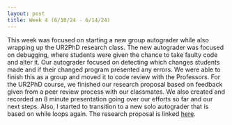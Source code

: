 ```yaml
---
layout: post
title: Week 4 (6/10/24 - 6/14/24)
---
```


This week was focused on starting a new group autograder while also wrapping up the UR2PhD research class. The new autograder was focused on debugging, where students were given the chance to take faulty code and alter it. Our autograder focused on detecting which changes students made and if their changed program presented any errors. We were able to finish this as a group and moved it to code review with the Professors. For the UR2PhD course, we finished our research proposal based on feedback given from a peer review process with our classmates. We also created and recorded an 8 minute presentation going over our efforts so far and our next steps. Also, I started to transition to a new solo autograder that is based on while loops again. The research proposal is linked [here](https://drive.google.com/file/d/1dH3VuL6m7FQyZuYC1SmrftsGSCE4N-ml/view?usp=drive_link). 
